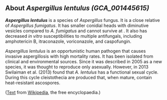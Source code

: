 About *Aspergillus lentulus (GCA\_001445615)* 
---------------------------------------------



***Aspergillus lentulus*** is a species of *Aspergillus* fungus. It is a
close relative of *Aspergillus fumigatus*. It has smaller conidial heads
with diminutive vesicles compared to *A. fumigatus* and cannot survive
at . It also has decreased *in vitro* susceptibilities to multiple
antifungals, including amphotericin B, itraconazole, voriconazole, and
caspofungin.

*Aspergillus lentulus* is an opportunistic human pathogen that causes
invasive aspergillosis with high mortality rates. It has been isolated
from clinical and environmental sources. Since it was described in 2005
as a new species, it was thought to reproduce only asexually. However,
in 2013 Swilaiman et al. (2013) found that *A. lentulus* has a
functional sexual cycle. During this cycle cleistothecia are produced
that, when mature, contain heat-resistant ascospores.

([Text](http://en.wikipedia.org/wiki/Aspergillus_lentulus) from
[Wikipedia](http://en.wikipedia.org/), the free encyclopaedia.)
